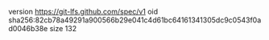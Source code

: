 version https://git-lfs.github.com/spec/v1
oid sha256:82cb78a49291a900566b29e041c4d61bc64161341305dc9c0543f0ad0046b38e
size 132
